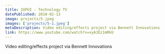 ```yaml
---
title: IUPUI - Technology TV
datePublished: 2010-02-13
image: projects/5.jpeg
images: ['projects/5-1.jpeg']
metaDescription: Video editing/effects project via Bennett Innovations
link: https://www.youtube.com/watch?v=xyAJEz1mRkU
---
```

Video editing/effects project via Bennett Innovations
